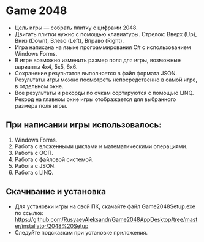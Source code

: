 # Game 2048
* Цель игры — собрать плитку с цифрами 2048. 
* Двигать плитки нужно с помощью клавиатуры. Стрелок: Вверх (Up), Вниз (Down), Влево (Left), Вправо (Right).
* Игра написана на языке программирования C# с использованием Windows Forms.
* В игре возможно изменить размер поля для игры, возможные варианты 4х4, 5х5, 6х6. 
* Сохранение результатов выполняется в файл формата JSON. Результаты игры можно посмотреть непосредственно в самой игре, в отдельном окне.
* Все результаты и рекорды по очкам сортируются с помощью LINQ. Рекорд на главном окне игры отображается для выбранного размера поля игры.

## При написании игры использовалось:
1. Windows Forms.
2. Работа с вложенными циклами и математическими операциями.
3. Работа с ООП.
4. Работа с файловой системой.
5. Работа с JSON.
6. Работа с LINQ.

## Скачивание и установка
* Для установки игры на свой ПК, скачайте файл Game2048Setup.exe по ссылке: 
https://github.com/RusyaevAleksandr/Game2048AppDesktop/tree/master/installator/2048%20Setup
* Следуйте подсказкам при установке приложения.
